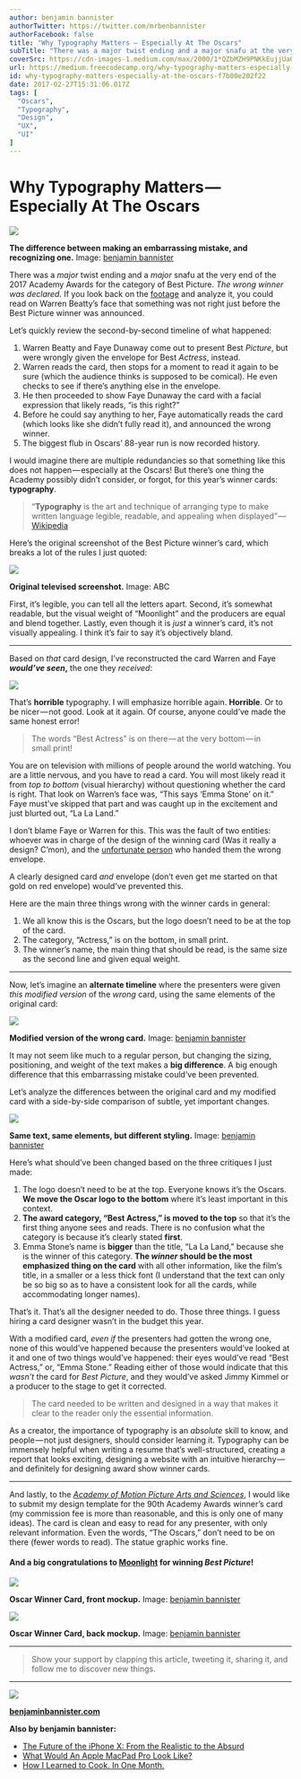 ```yaml
---
author: benjamin bannister
authorTwitter: https://twitter.com/mrbenbannister
authorFacebook: false
title: "Why Typography Matters — Especially At The Oscars"
subTitle: "There was a major twist ending and a major snafu at the very end of the 2017 Academy Awards for the category of Best Picture. The wrong w..."
coverSrc: https://cdn-images-1.medium.com/max/2000/1*QZbMZH9PNKkEujjUaGOWKQ.jpeg
url: https://medium.freecodecamp.org/why-typography-matters-especially-at-the-oscars-f7b00e202f22
id: why-typography-matters-especially-at-the-oscars-f7b00e202f22
date: 2017-02-27T15:31:06.017Z
tags: [
  "Oscars",
  "Typography",
  "Design",
  "UX",
  "UI"
]
---
```

# Why Typography Matters — Especially At The Oscars







![](https://cdn-images-1.medium.com/max/2000/1*QZbMZH9PNKkEujjUaGOWKQ.jpeg)

**The difference between making an embarrassing mistake, and recognizing one.** Image: [benjamin bannister](http://www.benjaminbannister.com/)







There was a _major_ twist ending and a _major_ snafu at the very end of the 2017 Academy Awards for the category of Best Picture. _The wrong winner was declared._ If you look back on the [footage](http://www.slate.com/blogs/browbeat/2017/02/27/moonlight_wins_best_picture_as_incredible_twist_ending_makes_2017_oscars.html) and analyze it, you could read on Warren Beatty’s face that something was not right just before the Best Picture winner was announced.

Let’s quickly review the second-by-second timeline of what happened:

1.  Warren Beatty and Faye Dunaway come out to present Best _Picture_, but were wrongly given the envelope for Best _Actress_, instead.
2.  Warren reads the card, then stops for a moment to read it again to be sure (which the audience thinks is supposed to be comical). He even checks to see if there’s anything else in the envelope.
3.  He then proceeded to show Faye Dunaway the card with a facial expression that likely reads, “is this right?”
4.  Before he could say anything to her, Faye automatically reads the card (which looks like she didn’t fully read it), and announced the wrong winner.
5.  The biggest flub in Oscars’ 88-year run is now recorded history.

I would imagine there are multiple redundancies so that something like this does not happen — especially at the Oscars! But there’s one thing the Academy possibly didn’t consider, or forgot, for this year’s winner cards: **typography**.

> “**Typography** is the art and technique of arranging type to make written language legible, readable, and appealing when displayed” — [Wikipedia](https://en.wikipedia.org/wiki/Typography)

Here’s the original screenshot of the Best Picture winner’s card, which breaks a lot of the rules I just quoted:



![](https://cdn-images-1.medium.com/max/1600/1*NZSJ_LCWYQzcbnfV6_jkNQ.jpeg)

**Original televised screenshot.** Image: ABC



First, it’s legible, you can tell all the letters apart. Second, it’s somewhat readable, but the visual weight of “Moonlight” and the producers are equal and blend together. Lastly, even though it is _just_ a winner’s card, it’s not visually appealing. I think it’s fair to say it’s objectively bland.











* * *







Based on _that_ card design, I’ve reconstructed the card Warren and Faye **_would’ve seen_,** the one they _received_:



![](https://cdn-images-1.medium.com/max/1600/1*JqSfrjAuajO-9bSwOaaoxA.jpeg)



That’s **horrible** typography. I will emphasize horrible again. **Horrible**. Or to be nicer — not good. Look at it again. Of course, anyone could’ve made the same honest error!

> The words “Best Actress” is on there — at the very bottom — in small print!

You are on television with millions of people around the world watching. You are a little nervous, and you have to read a card. You will most likely read it from _top to bottom_ (visual hierarchy) without questioning whether the card is right. That look on Warren’s face was, “This says ‘Emma Stone’ on it.” Faye must’ve skipped that part and was caught up in the excitement and just blurted out, “La La Land.”

I don’t blame Faye or Warren for this. This was the fault of two entities: whoever was in charge of the design of the winning card (Was it really a design? C’mon), and the [unfortunate person](http://www.thewrap.com/oscar-stage-manager-pwc-accountants-incompetence/) who handed them the wrong envelope.

A clearly designed card _and_ envelope (don’t even get me started on that gold on red envelope) would've prevented this.

Here are the main three things wrong with the winner cards in general:

1.  We all know this is the Oscars, but the logo doesn’t need to be at the top of the card.
2.  The category, “Actress,” is on the bottom, in small print.
3.  The winner’s name, the main thing that should be read, is the same size as the second line and given equal weight.











* * *







Now, let’s imagine an **alternate timeline** where the presenters were given _this modified version_ of the _wrong_ card, using the same elements of the original card:



![](https://cdn-images-1.medium.com/max/1600/1*co-MFj4VGGL6lzAs74AGvQ.jpeg)

**Modified version of the wrong card.** Image: [benjamin bannister](http://www.benjaminbannister.com/)



It may not seem like much to a regular person, but changing the sizing, positioning, and weight of the text makes a **big difference**. A big enough difference that this embarrassing mistake could’ve been prevented.

Let’s analyze the differences between the original card and my modified card with a side-by-side comparison of subtle, yet important changes.







![](https://cdn-images-1.medium.com/max/2000/1*0BwSpQ7KQkGa75kOzeaVXA.jpeg)

**Same text, same elements, but different styling.** Image: [benjamin bannister](http://www.benjaminbannister.com/)







Here’s what should’ve been changed based on the three critiques I just made:

1.  The logo doesn’t need to be at the top. Everyone knows it’s the Oscars. **We move the Oscar logo to the bottom** where it’s least important in this context.
2.  **The award category, “Best Actress,” is moved to the top** so that it’s the first thing anyone sees and reads. There is no confusion what the category is because it’s clearly stated **first**.
3.  Emma Stone’s name is **bigger** than the title, “La La Land,” because she is the winner of this category. **The _winner_ should be the most emphasized thing on the card** with all other information, like the film’s title, in a smaller or a less thick font (I understand that the text can only be so big so as to have a consistent look for all the cards, while accommodating longer names).

That’s it. That’s all the designer needed to do. Those three things. I guess hiring a card designer wasn’t in the budget this year.

With a modified card, _even if_ the presenters had gotten the wrong one, none of this would’ve happened because the presenters would’ve looked at it and one of two things would’ve happened: their eyes would’ve read “Best Actress,” or, “Emma Stone.” Reading either of those would indicate that this _wasn’t_ the card for _Best Picture_, and they would’ve asked Jimmy Kimmel or a producer to the stage to get it corrected.

> The card needed to be written and designed in a way that makes it clear to the reader only the essential information.

As a creator, the importance of typography is an _absolute_ skill to know, and people — not just designers, should consider learning it. Typography can be immensely helpful when writing a resume that’s well-structured, creating a report that looks exciting, designing a website with an intuitive hierarchy — and definitely for designing award show winner cards.











* * *







And lastly, to the [_Academy of Motion Picture Arts and Sciences_](http://oscar.go.com), I would like to submit my design template for the 90th Academy Awards winner’s card (my commission fee is more than reasonable, and this is only one of many ideas). The card is clean and easy to read for any presenter, with only relevant information. Even the words, “The Oscars,” don’t need to be on there (fewer words to read). The statue graphic works fine.

#### And a big congratulations to [**Moonlight**](https://www.google.com/url?sa=t&rct=j&q=&esrc=s&source=web&cd=5&cad=rja&uact=8&ved=0ahUKEwjH3PXivLLSAhVCOCYKHYXrBIQQFghiMAQ&url=http%3A%2F%2Fwww.imdb.com%2Ftitle%2Ftt4975722%2F&usg=AFQjCNEKlw9X-GVd3KZQmViAEJPfv0cGnw&sig2=behgfWoU-cFoQh-1kRiX6Q&bvm=bv.148073327,d.eWE) for winning _Best Picture_!



![](https://cdn-images-1.medium.com/max/1600/1*uB69gejEdHZjdyusf6X96g.jpeg)

**Oscar Winner Card, front mockup.** Image: [benjamin bannister](http://www.benjaminbannister.com/)





![](https://cdn-images-1.medium.com/max/1600/1*lb-XZazplMR4Zz-I6wLvZQ.jpeg)

**Oscar Winner Card, back mockup.** Image: [benjamin bannister](http://www.benjaminbannister.com/)













* * *







> Show your support by clapping this article, tweeting it, sharing it, and follow me to discover new things.











* * *









[![](https://cdn-images-1.medium.com/max/1200/1*1tlXfL-KK-mR3B_UDdIrjg.png)](http://www.benjaminbannister.com/)

[**benjaminbannister.com**](http://www.benjaminbannister.com/)



**Also by benjamin bannister:**

*   [The Future of the iPhone X: From the Realistic to the Absurd](https://medium.com/@benjaminbannister/the-future-of-the-iphone-x-from-the-realistic-to-the-absurd-f33bee3288ea)
*   [What Would An Apple MacPad Pro Look Like?](https://medium.com/@benjaminbannister/macpad-pro-two-worlds-united-a8c6f4c51eb3)
*   [How I Learned to Cook. In One Month.](https://medium.com/@benjaminbannister/how-i-learned-to-cook-in-a-month-save-money-and-eat-well-801e88b46a5e)









